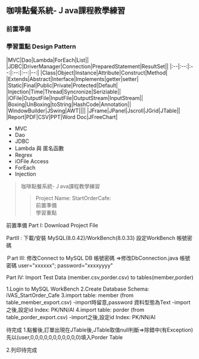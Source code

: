 ## 咖啡點餐系統-Ｊava課程教學練習  <br>
### 前置準備  <br>
### 學習重點 Design Pattern <br>
|MVC|Dao|Lambda|ForEach|List||
|JDBC|DriverManager|Connection|PreparedStatement|ResultSet||
|:--|:--:|:--:|:--:|:--:|--:|
|Class|Object|Instance|Attribute|Construct|Method|
|Extends|Abstract|Interface|Implements|getter|setter|
|Static|Final|Public|Private|Protected|Default|
|Injection|Time|Thread|Syncronize|Seriziable||
|iOFile|OutputFile|InputFile|OutputStream|InputStream||
|Boxing|UnBoxing|toString|HashCode|Annotation||
|WindowBuilder|JSwing|AWT||||
|JFrame|JPanel|Jscroll|JGrid|JTable||
|Report|PDF|CSV|PPT|Word Doc|JFreeChart|

* MVC  <br>
* Dao  <br>
* JDBC
* Lambda 與 匿名函數
* Regrex  <br>
* iOFile Access  <br>
* ForEach
* Injection  <br>

> 咖啡點餐系統-Ｊava課程教學練習<br>
>> Project Name: StartOrderCafe:<br>
>> 前置準備<br>
>> 學習重點<br>

前置準備
Part I: Download Project File

PartII : 
下載/安裝 MySQL(8.0.42)/WorkBench(8.0.33)
設定WorkBench 帳號密碼

Ｐart III:
修改Connect to MySQL DB 帳號密碼
=>修改DbConnection.java 帳號密碼
user="xxxxxx";
password="xxxxyyyy"

Part IV:
Import Test Data (member.csv,porder.csv) to tables(member,porder)

1.Login to MySQL WorkBench
2.Create Database Schema: iVAS_StartOrder_Cafe
3.import table: member   (from table_member_export.csv)
-import時留意,password 資料型態為Text
-import之後,設定id Index: PK/NN/AI
4.import table: porder   (from table_porder_export.csv)
-import之後,設定id Index: PK/NN/AI



待完成
1.點餐後,訂單出現在JTable後,JTable取值null判斷=>除錯中(有Exception)
先以(user,0,0,0,0,0,0,0,0,0,0,0)填入Porder Table 

2.列印待完成

